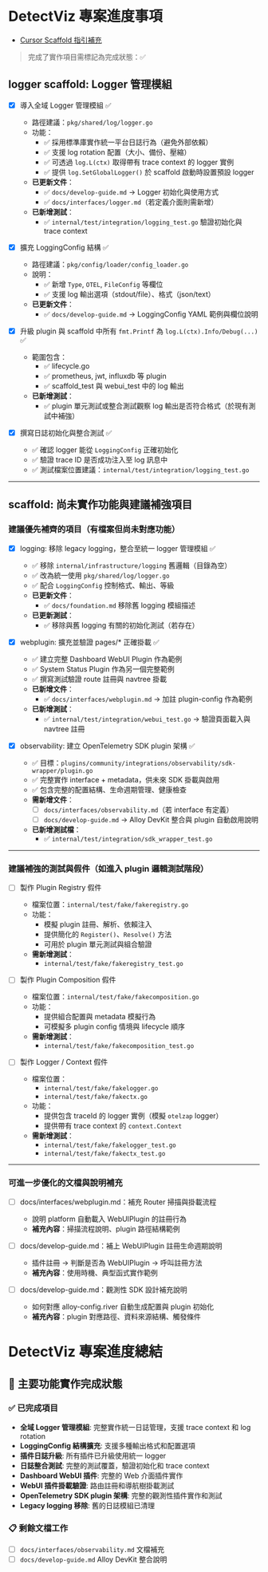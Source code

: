 # DetectViz 專案進度事項

- [Cursor Scaffold 指引補充](docs/README.md)

> 完成了實作項目需標記為完成狀態：✅

## logger scaffold: Logger 管理模組

- [x] 導入全域 Logger 管理模組 ✅
  - 路徑建議：`pkg/shared/log/logger.go`
  - 功能：
    - ✅ 採用標準庫實作統一平台日誌行為（避免外部依賴）
    - ✅ 支援 log rotation 配置（大小、備份、壓縮）
    - ✅ 可透過 `log.L(ctx)` 取得帶有 trace context 的 logger 實例
    - ✅ 提供 `log.SetGlobalLogger()` 於 scaffold 啟動時設置預設 logger
  - **已更新文件**：
    - ✅ `docs/develop-guide.md` → Logger 初始化與使用方式
    - ✅ `docs/interfaces/logger.md`（若定義介面則需新增）
  - **已新增測試**：
    - ✅ `internal/test/integration/logging_test.go` 驗證初始化與 trace context

- [x] 擴充 LoggingConfig 結構 ✅
  - 路徑建議：`pkg/config/loader/config_loader.go`
  - 說明：
    - ✅ 新增 `Type`, `OTEL`, `FileConfig` 等欄位
    - ✅ 支援 log 輸出選項（stdout/file）、格式（json/text）
  - **已更新文件**：
    - ✅ `docs/develop-guide.md` → LoggingConfig YAML 範例與欄位說明

- [x] 升級 plugin 與 scaffold 中所有 `fmt.Printf` 為 `log.L(ctx).Info/Debug(...)` ✅
  - 範圍包含：
    - ✅ lifecycle.go
    - ✅ prometheus, jwt, influxdb 等 plugin
    - ✅ scaffold_test 與 webui_test 中的 log 輸出
  - **已新增測試**：
    - ✅ plugin 單元測試或整合測試觀察 log 輸出是否符合格式（於現有測試中補強）

- [x] 撰寫日誌初始化與整合測試 ✅
  - ✅ 確認 logger 能從 `LoggingConfig` 正確初始化
  - ✅ 驗證 trace ID 是否成功注入至 log 訊息中
  - ✅ 測試檔案位置建議：`internal/test/integration/logging_test.go`

---

## scaffold: 尚未實作功能與建議補強項目

### 建議優先補齊的項目（有檔案但尚未對應功能）

- [x] logging: 移除 legacy logging，整合至統一 logger 管理模組 ✅
  - ✅ 移除 `internal/infrastructure/logging` 舊邏輯（目錄為空）
  - ✅ 改為統一使用 `pkg/shared/log/logger.go`
  - ✅ 配合 `LoggingConfig` 控制格式、輸出、等級
  - **已更新文件**：
    - ✅ `docs/foundation.md` 移除舊 logging 模組描述
  - **已更新測試**：
    - ✅ 移除與舊 logging 有關的初始化測試（若存在）

- [x] webplugin: 擴充並驗證 pages/* 正確掛載 ✅
  - ✅ 建立完整 Dashboard WebUI Plugin 作為範例
  - ✅ System Status Plugin 作為另一個完整範例
  - ✅ 撰寫測試驗證 route 註冊與 navtree 掛載
  - **已新增文件**：
    - ✅ `docs/interfaces/webplugin.md` → 加註 plugin-config 作為範例
  - **已新增測試**：
    - ✅ `internal/test/integration/webui_test.go` → 驗證頁面載入與 navtree 註冊

- [x] observability: 建立 OpenTelemetry SDK plugin 架構 ✅
  - ✅ 目標：`plugins/community/integrations/observability/sdk-wrapper/plugin.go`
  - ✅ 完整實作 interface + metadata，供未來 SDK 掛載與啟用
  - ✅ 包含完整的配置結構、生命週期管理、健康檢查
  - **需新增文件**：
    - [ ] `docs/interfaces/observability.md`（若 interface 有定義）
    - [ ] `docs/develop-guide.md` → Alloy DevKit 整合與 plugin 自動啟用說明
  - **已新增測試檔**：
    - ✅ `internal/test/integration/sdk_wrapper_test.go`

---

### 建議補強的測試與假件（如進入 plugin 邏輯測試階段）

- [ ] 製作 Plugin Registry 假件
  - 檔案位置：`internal/test/fake/fakeregistry.go`
  - 功能：
    - 模擬 plugin 註冊、解析、依賴注入
    - 提供簡化的 `Register()`、`Resolve()` 方法
    - 可用於 plugin 單元測試與組合驗證
  - **需新增測試**：
    - `internal/test/fake/fakeregistry_test.go`

- [ ] 製作 Plugin Composition 假件
  - 檔案位置：`internal/test/fake/fakecomposition.go`
  - 功能：
    - 提供組合配置與 metadata 模擬行為
    - 可模擬多 plugin config 情境與 lifecycle 順序
  - **需新增測試**：
    - `internal/test/fake/fakecomposition_test.go`

- [ ] 製作 Logger / Context 假件
  - 檔案位置：
    - `internal/test/fake/fakelogger.go`
    - `internal/test/fake/fakectx.go`
  - 功能：
    - 提供包含 traceId 的 logger 實例（模擬 `otelzap` logger）
    - 提供帶有 trace context 的 `context.Context`
  - **需新增測試**：
    - `internal/test/fake/fakelogger_test.go`
    - `internal/test/fake/fakectx_test.go`

---

### 可進一步優化的文檔與說明補充

- [ ] docs/interfaces/webplugin.md：補充 Router 掃描與掛載流程
  - 說明 platform 自動載入 WebUIPlugin 的註冊行為
  - **補充內容**：掃描流程說明、plugin 路徑結構範例

- [ ] docs/develop-guide.md：補上 WebUIPlugin 註冊生命週期說明
  - 插件註冊 → 判斷是否為 WebUIPlugin → 呼叫註冊方法
  - **補充內容**：使用時機、典型函式實作範例

- [ ] docs/develop-guide.md：觀測性 SDK 設計補充說明
  - 如何對應 alloy-config.river 自動生成配置與 plugin 初始化
  - **補充內容**：plugin 對應路徑、資料來源結構、觸發條件

# DetectViz 專案進度總結

## 🎉 主要功能實作完成狀態

### ✅ 已完成項目
- **全域 Logger 管理模組**: 完整實作統一日誌管理，支援 trace context 和 log rotation
- **LoggingConfig 結構擴充**: 支援多種輸出格式和配置選項
- **插件日誌升級**: 所有插件已升級使用統一 logger
- **日誌整合測試**: 完整的測試覆蓋，驗證初始化和 trace context
- **Dashboard WebUI 插件**: 完整的 Web 介面插件實作
- **WebUI 插件掛載驗證**: 路由註冊和導航樹掛載測試
- **OpenTelemetry SDK plugin 架構**: 完整的觀測性插件實作和測試
- **Legacy logging 移除**: 舊的日誌模組已清理

### 📋 剩餘文檔工作
- [ ] `docs/interfaces/observability.md` 文檔補充
- [ ] `docs/develop-guide.md` Alloy DevKit 整合說明
